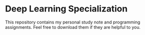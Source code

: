 # Deep Learning Specialization
This repository contains my personal study note and programming assignments. Feel free to download them if they are helpful to you.
